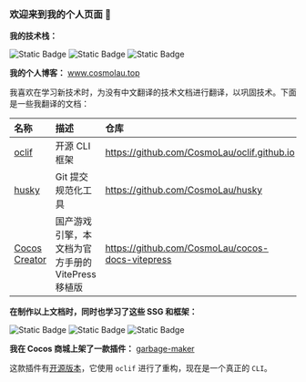 <!--### Hi there 👋-->
### 欢迎来到我的个人页面 👋

**我的技术栈：**

![Static Badge](https://img.shields.io/badge/Cocos_Creator-blue?style=for-the-badge&logo=cocos&logoColor=black&color=%2355C2E1&link=https%3A%2F%2Fwww.cocos.com%2F)
![Static Badge](https://img.shields.io/badge/typescript-write?style=for-the-badge&logo=typescript&logoColor=white&color=%233178C6)
![Static Badge](https://img.shields.io/badge/javascript-white?style=for-the-badge&logo=javascript&logoColor=white&color=%23F7DF1E)

**我的个人博客：** www.cosmolau.top

我喜欢在学习新技术时，为没有中文翻译的技术文档进行翻译，以巩固技术。下面是一些我翻译的文档：

| 名称                                                 | 描述               |仓库|
| :--------------------------------------------------- | :----------------- |:-|
| [oclif](https://www.cosmolau.top/docs/oclif/zh/) | 开源 CLI 框架      |https://github.com/CosmoLau/oclif.github.io|
| [husky](https://www.cosmolau.top/husky/zh/) | Git 提交规范化工具 |https://github.com/CosmoLau/husky|
| [Cocos Creator](https://cocos.cosmolau.top/)    | 国产游戏引擎，本文档为官方手册的 VitePress 移植版       |https://github.com/CosmoLau/cocos-docs-vitepress|

**在制作以上文档时，同时也学习了这些 SSG 和框架：**

![Static Badge](https://img.shields.io/badge/hexo-white?style=for-the-badge&logo=hexo&logoColor=white&color=%230E83CD)
![Static Badge](https://img.shields.io/badge/vitepress-white?style=for-the-badge&logo=vitepress&logoColor=white&color=%235C73E7)
![Static Badge](https://img.shields.io/badge/docusaurus-white?style=for-the-badge&logo=docusaurus&logoColor=white&color=%233ECC5F)

**我在 Cocos 商城上架了一款插件：** [garbage-maker](https://store.cocos.com/app/detail/4989)

这款插件有[开源版本](https://github.com/CosmoLau/garbage-maker)，它使用 `oclif` 进行了重构，现在是一个真正的 `CLI`。

<!--
**CosmoLau/CosmoLau** is a ✨ _special_ ✨ repository because its `README.md` (this file) appears on your GitHub profile.

Here are some ideas to get you started:

- 🔭 I’m currently working on ...
- 🌱 I’m currently learning ...
- 👯 I’m looking to collaborate on ...
- 🤔 I’m looking for help with ...
- 💬 Ask me about ...
- 📫 How to reach me: ...
- 😄 Pronouns: ...
- ⚡ Fun fact: ...
-->
